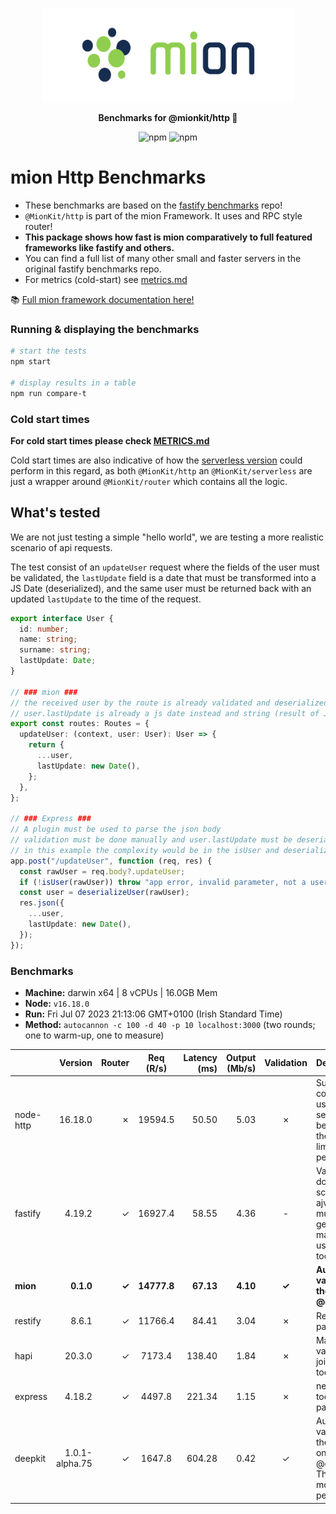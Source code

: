 <p align="center">
  <picture>
    <source media="(prefers-color-scheme: dark)" srcset="./assets/public/logo-dark.svg?raw=true">
    <source media="(prefers-color-scheme: light)" srcset="./assets/public/logo.svg?raw=true">
    <img alt='mion, a mikro kit for Typescript Serverless APIs' src='./assets/public/logo.svg?raw=true' width="403" height="150">
  </picture>
</p>

<p align="center">
  <strong>Benchmarks for  @mionkit/http 🚀</strong><br/>
</p>

<p align=center>
  <img src="https://img.shields.io/badge/code_style-prettier-ff69b4.svg?style=flat-square&maxAge=99999999" alt="npm"  style="max-width:100%;">
  <img src="https://img.shields.io/badge/license-MIT-97ca00.svg?style=flat-square&maxAge=99999999" alt="npm"  style="max-width:100%;">
</p>

# mion Http Benchmarks

- These benchmarks are based on the [fastify benchmarks](https://github.com/fastify/benchmarks) repo!
- `@MionKit/http` is part of the mion Framework. It uses and RPC style router!
- **This package shows how fast is mion comparatively to full featured frameworks like fastify and others.**
- You can find a full list of many other small and faster servers in the original fastify benchmarks repo.
- For metrics (cold-start) see [metrics.md](./METRICS.md)

📚 [Full mion framework documentation here!](https://github.com/MionKit/mion)

### Running & displaying the benchmarks

```sh
# start the tests
npm start

# display results in a table
npm run compare-t
```

### Cold start times

**For cold start times please check [METRICS.md](METRICS.md)**

Cold start times are also indicative of how the [serverless version](https://github.com/MionKit/mion/tree/master/packages/serverless) could perform in this regard, as both `@MionKit/http` an `@MionKit/serverless` are just a wrapper around `@MionKit/router` which contains all the logic.

## What's tested

We are not just testing a simple "hello world", we are testing a more realistic scenario of api requests.

The test consist of an `updateUser` request where the fields of the user must be validated, the `lastUpdate` field is a date that must be transformed into a JS Date (deserialized), and the same user must be returned back with an updated `lastUpdate` to the time of the request.

```ts
export interface User {
  id: number;
  name: string;
  surname: string;
  lastUpdate: Date;
}

// ### mion ###
// the received user by the route is already validated and deserialized
// user.lastUpdate is already a js date instead and string (result of JSON.parse)
export const routes: Routes = {
  updateUser: (context, user: User): User => {
    return {
      ...user,
      lastUpdate: new Date(),
    };
  },
};

// ### Express ###
// A plugin must be used to parse the json body
// validation must be done manually and user.lastUpdate must be deserialized manually into a date
// in this example the complexity would be in the isUser and deserializeUser functions (check src code fo that)
app.post("/updateUser", function (req, res) {
  const rawUser = req.body?.updateUser;
  if (!isUser(rawUser)) throw "app error, invalid parameter, not a user";
  const user = deserializeUser(rawUser);
  res.json({
    ...user,
    lastUpdate: new Date(),
  });
});
```

### Benchmarks

- **Machine:** darwin x64 | 8 vCPUs | 16.0GB Mem
- **Node:** `v16.18.0`
- **Run:** Fri Jul 07 2023 21:13:06 GMT+0100 (Irish Standard Time)
- **Method:** `autocannon -c 100 -d 40 -p 10 localhost:3000` (two rounds; one to warm-up, one to measure)

|           |        Version | Router |  Req (R/s)  | Latency (ms) | Output (Mb/s) | Validation | Description                                                                                                |
| :-------- | -------------: | -----: | :---------: | -----------: | ------------: | :--------: | :--------------------------------------------------------------------------------------------------------- |
| node-http |        16.18.0 |      ✗ |   19594.5   |        50.50 |          5.03 |     ✗      | Super basic and completely useless bare http server, should be the theoretical upper limit in performance. |
| fastify   |         4.19.2 |      ✓ |   16927.4   |        58.55 |          4.36 |     -      | Validation is done using schemas and ajv. Schemas must be generated manually or using third party tools.   |
| **mion**  |      **0.1.0** |  **✓** | **14777.8** |    **67.13** |      **4.10** |   **✓**    | **Automatic validation out of the box using @deepkit/types.**                                              |
| restify   |          8.6.1 |      ✓ |   11766.4   |        84.41 |          3.04 |     ✗      | Requires third party tools.                                                                                |
| hapi      |         20.3.0 |      ✓ |   7173.4    |       138.40 |          1.84 |     ✗      | Manual validation using joi, or third party tools.                                                         |
| express   |         4.18.2 |      ✓ |   4497.8    |       221.34 |          1.15 |     ✗      | needs third party tools, or third party tools                                                              |
| deepkit   | 1.0.1-alpha.75 |      ✓ |   1647.8    |       604.28 |          0.42 |     ✓      | Automatic validation out of the box (The ones that made @deepkit/types), Their rpc is way more performant. |
